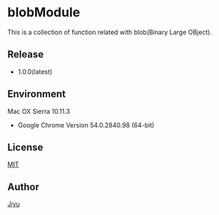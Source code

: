 blobModule
====
This is a collection of function related with blob(Binary Large OBject).

## Release
  - 1.0.0(latest)

<!---## Demo
http://210.140.67.135/fc2
--->

## Environment
Mac OX Sierra 10.11.3
  - Google Chrome Version 54.0.2840.98 (64-bit)

## License
[MIT](http://opensource.org/licenses/MIT)


## Author
[Jiyu](https://github.com/jiyu3)